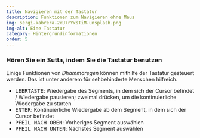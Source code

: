 ```yaml
---
title: Navigieren mit der Tastatur
description: Funktionen zum Navigieren ohne Maus
img: sergi-kabrera-2xU7rYxsTiM-unsplash.png
img-alt: Eine Tastatur
category: Hintergrundinformationen
order: 5
---
```


### Hören Sie ein Sutta, indem Sie die Tastatur benutzen
Einige Funktionen von *Dhammaregen* können mithilfe der Tastatur gesteuert werden. Das ist unter anderem für sehbehinderte Menschen hilfreich.
- <kbd>LEERTASTE</kbd>: Wiedergabe des Segments, in dem sich der Cursor befindet / Wiedergabe pausieren; zweimal drücken, um die kontinuierliche Wiedergabe zu starten
- <kbd>ENTER</kbd>: Kontinuierliche Wiedergabe ab dem Segment, in dem sich der Cursor befindet
- <kbd>PFEIL NACH OBEN</kbd>: Vorheriges Segment auswählen
- <kbd>PFEIL NACH UNTEN</kbd>: Nächstes Segment auswählen
